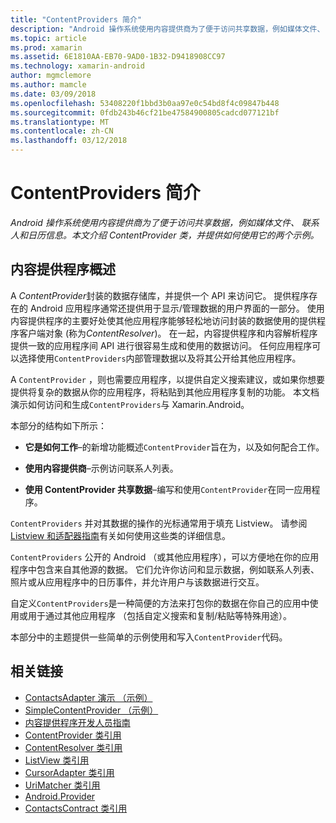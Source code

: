 ```yaml
---
title: "ContentProviders 简介"
description: "Android 操作系统使用内容提供商为了便于访问共享数据，例如媒体文件、 联系人和日历信息。 本文介绍 ContentProvider 类，并提供如何使用它的两个示例。"
ms.topic: article
ms.prod: xamarin
ms.assetid: 6E1810AA-EB70-9AD0-1B32-D9418908CC97
ms.technology: xamarin-android
author: mgmclemore
ms.author: mamcle
ms.date: 03/09/2018
ms.openlocfilehash: 53408220f1bbd3b0aa97e0c54bd8f4c09847b448
ms.sourcegitcommit: 0fdb243b46cf21be47584900805cadcd077121bf
ms.translationtype: MT
ms.contentlocale: zh-CN
ms.lasthandoff: 03/12/2018
---
```

# <a name="intro-to-contentproviders"></a>ContentProviders 简介

_Android 操作系统使用内容提供商为了便于访问共享数据，例如媒体文件、 联系人和日历信息。本文介绍 ContentProvider 类，并提供如何使用它的两个示例。_


## <a name="content-providers-overview"></a>内容提供程序概述

A *ContentProvider*封装的数据存储库，并提供一个 API 来访问它。 提供程序存在的 Android 应用程序通常还提供用于显示/管理数据的用户界面的一部分。 使用内容提供程序的主要好处使其他应用程序能够轻松地访问封装的数据使用的提供程序客户端对象 (称为*ContentResolver*)。 在一起，内容提供程序和内容解析程序提供一致的应用程序间 API 进行很容易生成和使用的数据访问。 任何应用程序可以选择使用`ContentProviders`内部管理数据以及将其公开给其他应用程序。

A `ContentProvider` ，则也需要应用程序，以提供自定义搜索建议，或如果你想要提供将复杂的数据从你的应用程序，将粘贴到其他应用程序复制的功能。 本文档演示如何访问和生成`ContentProviders`与 Xamarin.Android。

本部分的结构如下所示：

- **它是如何工作**&ndash;的新增功能概述`ContentProvider`旨在为，以及如何配合工作。

- **使用内容提供商**&ndash;示例访问联系人列表。

- **使用 ContentProvider 共享数据**&ndash;编写和使用`ContentProvider`在同一应用程序。

`ContentProviders` 并对其数据的操作的光标通常用于填充 Listview。 请参阅[Listview 和适配器指南](~/android/user-interface/layouts/list-view/index.md)有关如何使用这些类的详细信息。

`ContentProviders` 公开的 Android （或其他应用程序），可以方便地在你的应用程序中包含来自其他源的数据。 它们允许你访问和显示数据，例如联系人列表、 照片或从应用程序中的日历事件，并允许用户与该数据进行交互。

自定义`ContentProviders`是一种简便的方法来打包你的数据在你自己的应用中使用或用于通过其他应用程序 （包括自定义搜索和复制/粘贴等特殊用途）。

本部分中的主题提供一些简单的示例使用和写入`ContentProvider`代码。



## <a name="related-links"></a>相关链接

- [ContactsAdapter 演示 （示例）](https://developer.xamarin.com/samples/monodroid/PlatformFeatures/ContactsAdapterDemo/)
- [SimpleContentProvider （示例）](https://developer.xamarin.com/samples/monodroid/PlatformFeatures/SimpleContentProvider)
- [内容提供程序开发人员指南](http://developer.android.com/guide/topics/providers/content-providers.html)
- [ContentProvider 类引用](https://developer.xamarin.com/api/type/Android.Content.ContentProvider/)
- [ContentResolver 类引用](https://developer.xamarin.com/api/type/Android.Content.ContentResolver/)
- [ListView 类引用](https://developer.xamarin.com/api/type/Android.Widget.ListView/)
- [CursorAdapter 类引用](https://developer.xamarin.com/api/type/Android.Widget.CursorAdapter/)
- [UriMatcher 类引用](https://developer.xamarin.com/api/type/Android.Content.UriMatcher/)
- [Android.Provider](https://developer.xamarin.com/api/namespace/Android.Provider/)
- [ContactsContract 类引用](https://developer.xamarin.com/api/type/Android.Provider.ContactsContract/)
